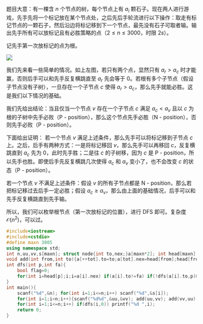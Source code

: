 题目大意：有一棵含 $n$ 个节点的树，每个节点上有 $a_i$ 颗石子。现在两人进行游戏，先手先将一个标记放在某个节点处，之后先后手轮流进行以下操作：取走有标记节点的一颗石子，然后沿边将标记移到下一个节点，最先没有石子可取者输。输出先手所有可以放标记且有必胜策略的点（$2\le n\le 3000$，时限 $2s$）。

记先手第一次放标记的点为根。

![](https://cdn.luogu.com.cn/upload/image_hosting/s41xtwz0.png)

我们先来看一些简单的情况。如上左图，若只有两个点，显然只有 $a_r > a_c$ 时才能赢，否则后手可以和先手反复横跳直至 $a_r$ 先会等于 $0$。若根有多个子节点（假设子节点没有子树），一旦存在一个子节点 $c$ 使得 $a_r > a_c$，那么先手就能必胜。这是我们以下情况的基础。

我们先给出结论：当且仅当一个节点 $v$ 存在一个子节点 $c$ 满足 $a_c < a_v$ 且以 $c$ 为根的子树中先手必败（P - position），那么这个节点先手必胜（N - position），否则先手必败（P - position）。

下面给出证明：
若一个节点 $v$ 满足上述条件，那么先手可以将标记移到子节点 $c$ 上。之后，后手有两种方式：一是将标记移回 $v$，那么先手可以再移回 $c$，反复横跳直到 $a_c$ 先为 $0$，此时先手胜；二是往 $c$ 的子树移，因为 $c$ 是 P - position，所以先手也胜。即使后手先反复横跳几次使得 $a_c$ 和 $a_v$ 变小了，也不会改变 $c$ 的状态（P - position）。

若一个节点 $v$ 不满足上述条件：假设 $v$ 的所有子节点都是 N - position，那么若把标记移过去后手一定必胜；假设 $a_c \ge a_v$，那么由上面的基础情况，后手可以和先手反复横跳直到先手输。

所以，我们可以枚举根节点（第一次放标记的位置），进行 DFS 即可。复杂度 $\mathcal{O}(n^2)$，可以过。

```cpp
#include<iostream>
#include<cstdio>
#define maxn 3005
using namespace std;
int n,uu,vv,s[maxn]; struct node{int to,nex;}a[maxn*2]; int head[maxn],tot=0;
void add(int from,int to){a[++tot].to=to;a[tot].nex=head[from];head[from]=tot;}
int dfs(int p,int fa){
	bool flag=0;
	for(int i=head[p];i;i=a[i].nex) if(a[i].to!=fa) if(!dfs(a[i].to,p)&&s[a[i].to]<s[p]) flag=1; return flag;
}
int main(){
	scanf("%d",&n); for(int i=1;i<=n;i++) scanf("%d",&s[i]);
	for(int i=1;i<n;i++){scanf("%d%d",&uu,&vv); add(uu,vv); add(vv,uu);}
	for(int i=1;i<=n;i++) if(dfs(i,0)) printf("%d ",i);
	return 0;
}
```